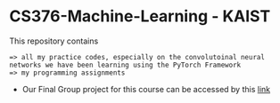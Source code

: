 # CS376-Machine-Learning - KAIST

This repository contains 
    
    => all my practice codes, especially on the convolutoinal neural networks we have been learning using the PyTorch Framework
    => my programming assignments
  
  
 * Our Final Group project for this course can be accessed by this [link](https://github.com/abbasmammadov/Facial-Expression-Recognition)
